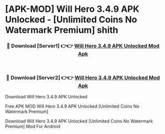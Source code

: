 # [APK-MOD] Will Hero 3.4.9 APK Unlocked - [Unlimited Coins No Watermark Premium] shith



<div align="center">
<h3>🔴 Download [Server1] 👉👉 <a href="https://momento.my/?title=Will_Hero_3.4.9_APK_Unlocked">Will Hero 3.4.9 APK Unlocked Mod Apk</a></h3><br>

<h3>🔴 Download [Server2] 👉👉 <a href="https://momento.my/?title=Will_Hero_3.4.9_APK_Unlocked">Will Hero 3.4.9 APK Unlocked Mod Apk</a></h3>
</div>



Download Will Hero 3.4.9 APK Unlocked 

Free APK MOD Will Hero 3.4.9 APK Unlocked [Unlimited Coins No Watermark Premium]

Download Will Hero 3.4.9 APK Unlocked [Unlimited Coins No Watermark Premium] Mod For Android
